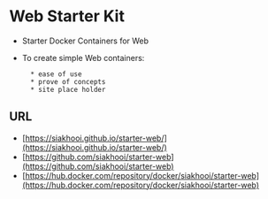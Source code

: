 # Web Starter Kit
* Starter Docker Containers for Web
* To create simple Web containers:

		* ease of use
		* prove of concepts
		* site place holder

## URL
* [https://siakhooi.github.io/starter-web/](https://siakhooi.github.io/starter-web/)
* [https://github.com/siakhooi/starter-web](https://github.com/siakhooi/starter-web)
* [https://hub.docker.com/repository/docker/siakhooi/starter-web](https://hub.docker.com/repository/docker/siakhooi/starter-web)
